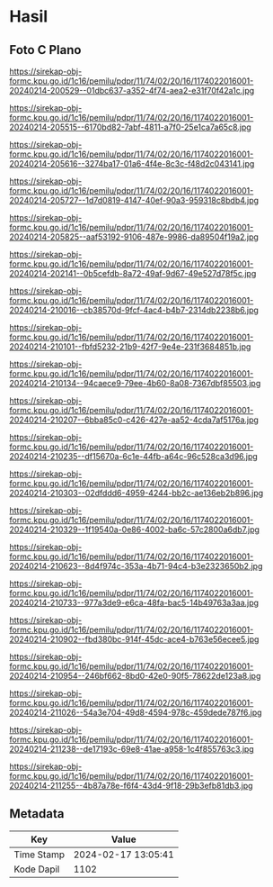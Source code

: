 # Hasil

## Foto C Plano

https://sirekap-obj-formc.kpu.go.id/1c16/pemilu/pdpr/11/74/02/20/16/1174022016001-20240214-200529--01dbc637-a352-4f74-aea2-e31f70f42a1c.jpg

https://sirekap-obj-formc.kpu.go.id/1c16/pemilu/pdpr/11/74/02/20/16/1174022016001-20240214-205515--6170bd82-7abf-4811-a7f0-25e1ca7a65c8.jpg

https://sirekap-obj-formc.kpu.go.id/1c16/pemilu/pdpr/11/74/02/20/16/1174022016001-20240214-205616--3274ba17-01a6-4f4e-8c3c-f48d2c043141.jpg

https://sirekap-obj-formc.kpu.go.id/1c16/pemilu/pdpr/11/74/02/20/16/1174022016001-20240214-205727--1d7d0819-4147-40ef-90a3-959318c8bdb4.jpg

https://sirekap-obj-formc.kpu.go.id/1c16/pemilu/pdpr/11/74/02/20/16/1174022016001-20240214-205825--aaf53192-9106-487e-9986-da89504f19a2.jpg

https://sirekap-obj-formc.kpu.go.id/1c16/pemilu/pdpr/11/74/02/20/16/1174022016001-20240214-202141--0b5cefdb-8a72-49af-9d67-49e527d78f5c.jpg

https://sirekap-obj-formc.kpu.go.id/1c16/pemilu/pdpr/11/74/02/20/16/1174022016001-20240214-210016--cb38570d-9fcf-4ac4-b4b7-2314db2238b6.jpg

https://sirekap-obj-formc.kpu.go.id/1c16/pemilu/pdpr/11/74/02/20/16/1174022016001-20240214-210101--fbfd5232-21b9-42f7-9e4e-231f3684851b.jpg

https://sirekap-obj-formc.kpu.go.id/1c16/pemilu/pdpr/11/74/02/20/16/1174022016001-20240214-210134--94caece9-79ee-4b60-8a08-7367dbf85503.jpg

https://sirekap-obj-formc.kpu.go.id/1c16/pemilu/pdpr/11/74/02/20/16/1174022016001-20240214-210207--6bba85c0-c426-427e-aa52-4cda7af5176a.jpg

https://sirekap-obj-formc.kpu.go.id/1c16/pemilu/pdpr/11/74/02/20/16/1174022016001-20240214-210235--df15670a-6c1e-44fb-a64c-96c528ca3d96.jpg

https://sirekap-obj-formc.kpu.go.id/1c16/pemilu/pdpr/11/74/02/20/16/1174022016001-20240214-210303--02dfddd6-4959-4244-bb2c-ae136eb2b896.jpg

https://sirekap-obj-formc.kpu.go.id/1c16/pemilu/pdpr/11/74/02/20/16/1174022016001-20240214-210329--1f19540a-0e86-4002-ba6c-57c2800a6db7.jpg

https://sirekap-obj-formc.kpu.go.id/1c16/pemilu/pdpr/11/74/02/20/16/1174022016001-20240214-210623--8d4f974c-353a-4b71-94c4-b3e2323650b2.jpg

https://sirekap-obj-formc.kpu.go.id/1c16/pemilu/pdpr/11/74/02/20/16/1174022016001-20240214-210733--977a3de9-e6ca-48fa-bac5-14b49763a3aa.jpg

https://sirekap-obj-formc.kpu.go.id/1c16/pemilu/pdpr/11/74/02/20/16/1174022016001-20240214-210902--fbd380bc-914f-45dc-ace4-b763e56ecee5.jpg

https://sirekap-obj-formc.kpu.go.id/1c16/pemilu/pdpr/11/74/02/20/16/1174022016001-20240214-210954--246bf662-8bd0-42e0-90f5-78622de123a8.jpg

https://sirekap-obj-formc.kpu.go.id/1c16/pemilu/pdpr/11/74/02/20/16/1174022016001-20240214-211026--54a3e704-49d8-4594-978c-459dede787f6.jpg

https://sirekap-obj-formc.kpu.go.id/1c16/pemilu/pdpr/11/74/02/20/16/1174022016001-20240214-211238--de17193c-69e8-41ae-a958-1c4f855763c3.jpg

https://sirekap-obj-formc.kpu.go.id/1c16/pemilu/pdpr/11/74/02/20/16/1174022016001-20240214-211255--4b87a78e-f6f4-43d4-9f18-29b3efb81db3.jpg


## Metadata

| Key        | Value               |
| ---------- | ------------------- |
| Time Stamp | 2024-02-17 13:05:41 |
| Kode Dapil | 1102                |



